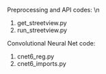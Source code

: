 Preprocessing and API codes: \n
1.	get_streetview.py
2.	run_streetview.py

Convolutional Neural Net code:
1.	cnet6_reg.py
2.	cnet6_imports.py
